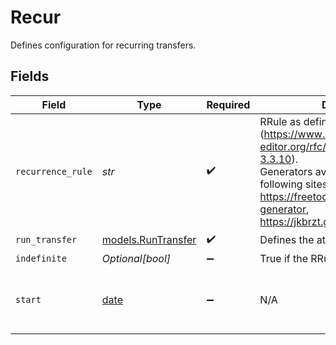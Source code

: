 # Recur

Defines configuration for recurring transfers.


## Fields

| Field                                                                                                                                                                                                                            | Type                                                                                                                                                                                                                             | Required                                                                                                                                                                                                                         | Description                                                                                                                                                                                                                      | Example                                                                                                                                                                                                                          |
| -------------------------------------------------------------------------------------------------------------------------------------------------------------------------------------------------------------------------------- | -------------------------------------------------------------------------------------------------------------------------------------------------------------------------------------------------------------------------------- | -------------------------------------------------------------------------------------------------------------------------------------------------------------------------------------------------------------------------------- | -------------------------------------------------------------------------------------------------------------------------------------------------------------------------------------------------------------------------------- | -------------------------------------------------------------------------------------------------------------------------------------------------------------------------------------------------------------------------------- |
| `recurrence_rule`                                                                                                                                                                                                                | *str*                                                                                                                                                                                                                            | :heavy_check_mark:                                                                                                                                                                                                               |   RRule as defined by RFC 5545 (https://www.rfc-editor.org/rfc/rfc5545#section-3.3.10). <br/>  Generators available online at the following sites - https://freetools.textmagic.com/rrule-generator, https://jkbrzt.github.io/rrule/ |                                                                                                                                                                                                                                  |
| `run_transfer`                                                                                                                                                                                                                   | [models.RunTransfer](../models/runtransfer.md)                                                                                                                                                                                   | :heavy_check_mark:                                                                                                                                                                                                               | Defines the attributes of a transfer.                                                                                                                                                                                            |                                                                                                                                                                                                                                  |
| `indefinite`                                                                                                                                                                                                                     | *Optional[bool]*                                                                                                                                                                                                                 | :heavy_minus_sign:                                                                                                                                                                                                               | True if the RRule set runs indefinitely.                                                                                                                                                                                         |                                                                                                                                                                                                                                  |
| `start`                                                                                                                                                                                                                          | [date](https://docs.python.org/3/library/datetime.html#date-objects)                                                                                                                                                             | :heavy_minus_sign:                                                                                                                                                                                                               | N/A                                                                                                                                                                                                                              | 2009-11-10 23:00:00 +0000 UTC                                                                                                                                                                                                    |